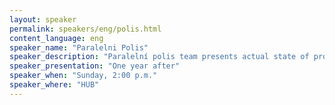 ```yaml
---
layout: speaker
permalink: speakers/eng/polis.html
content_language: eng
speaker_name: "Paralelni Polis"
speaker_description: "Paralelní polis team presents actual state of project, achievements, fails, idea and challenges. Selected leaders of different projects will talk about their experience from the first year of Polis."
speaker_presentation: "One year after"
speaker_when: "Sunday, 2:00 p.m."
speaker_where: "HUB"
---
```

